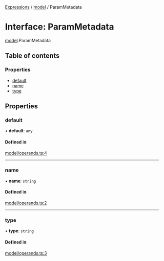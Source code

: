 [Expressions](../README.md) / [model](../modules/model.md) / ParamMetadata

# Interface: ParamMetadata

[model](../modules/model.md).ParamMetadata

## Table of contents

### Properties

- [default](model.ParamMetadata.md#default)
- [name](model.ParamMetadata.md#name)
- [type](model.ParamMetadata.md#type)

## Properties

### default

• **default**: `any`

#### Defined in

[model/operands.ts:4](https://github.com/FlavioLionelRita/js-expressions/blob/3419c08/src/lib/model/operands.ts#L4)

___

### name

• **name**: `string`

#### Defined in

[model/operands.ts:2](https://github.com/FlavioLionelRita/js-expressions/blob/3419c08/src/lib/model/operands.ts#L2)

___

### type

• **type**: `string`

#### Defined in

[model/operands.ts:3](https://github.com/FlavioLionelRita/js-expressions/blob/3419c08/src/lib/model/operands.ts#L3)
